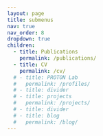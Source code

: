 ```yaml
---
layout: page
title: submenus
nav: true
nav_order: 8
dropdown: true
children:
  - title: Publications
    permalink: /publications/
  - title: CV
    permalink: /cv/
  # - title: PROTON Lab 
  #   permalink: /profiles/
  # - title: divider
  # - title: projects
  #   permalink: /projects/
  # - title: divider
  # - title: blog
  #   permalink: /blog/
---
```

